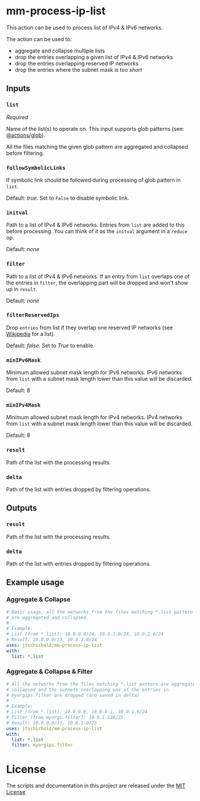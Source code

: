 # mm-process-ip-list

This action can be used to process list of IPv4 & IPv6 networks.

The action can be used to:
- aggregate and collapse multiple lists
- drop the entries overlapping a given list of IPv4 & IPv6 networks
- drop the entries overlapping reserved IP networks
- drop the entries where the subnet mask is too *short*

## Inputs

### `list`

*Required*

Name of the list(s) to operate on. This input supports glob patterns (see: [@actions/glob](https://github.com/actions/toolkit/tree/master/packages/glob)).

All the files matching the given glob pattern are aggregated and collapsed before filtering.

### `followSymbolicLinks`

If symbolic link should be followed during processing of glob pattern in `list`.

Default: *true*. Set to `False` to disable symbolic link.

### `initval`

Path to a list of IPv4 & IPv6 networks. Entries from `list` are added to this before processing. You can think of it as the `initval` argument in a `reduce` op.

Default: *none*

### `filter`

Path to a list of IPv4 & IPv6 networks. If an entry from `list` overlaps one of the entries in `filter`, the overlapping part will be dropped and won't show up in `result`.

Default: *none*

### `filterReservedIps`

Drop `entries` from list if they overlap one reserved IP networks (see [Wikipedia](ttps://en.wikipedia.org/wiki/Reserved_IP_addresses) for  a list).

Default: *false*. Set to *True* to enable.

### `minIPv6Mask`

Minimum allowed subnet mask length for IPv6 networks. IPv6 networks from `list` with a subnet mask length lower than this value will be discarded.

Default: 8

### `minIPv4Mask`

Minimum allowed subnet mask length for IPv4 networks. IPv4 networks from `list` with a subnet mask length lower than this value will be discarded.

Default: 8


### `result`

Path of the list with the processing results.

### `delta`

Path of the list with entries dropped by filtering operations.

## Outputs

### `result`

Path of the list with the processing results.

### `delta`

Path of the list with entries dropped by filtering operations.

## Example usage

### Aggregate & Collapse
```yaml
# Basic usage, all the networks from the files matching *.list pattern
# are aggregated and collapsed.
# 
# Example:
# List (from *.list): 10.0.0.0/24, 10.0.1.0/24, 10.0.2.0/24
# Result: 10.0.0.0/23, 10.0.2.0/24
uses: jtschichold/mm-process-ip-list
with:
  list: *.list
```

### Aggregate & Collapse & Filter
```yaml
# All the networks from the files matching *.list pattern are aggregated,
# collapsed and the subnets overlapping one of the entries in 
# myorgips.filter are dropped (and saved in delta)
#
# Example: 
# List (from *.list): 10.0.0.0, 10.0.0.1, 10.0.1.0/24
# Filter (from myorgs.filter): 10.0.1.128/25
# Result: 10.0.0.0/31, 10.0.1.0/25
uses: jtschichold/mm-process-ip-list
with:
  list: *.list
  filter: myorgips.filter
```

# License

The scripts and documentation in this project are released under the [MIT License](LICENSE)